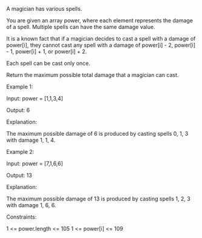 A magician has various spells.

You are given an array power, where each element represents the damage of a spell. Multiple spells can have the same damage value.

It is a known fact that if a magician decides to cast a spell with a damage of power[i], they cannot cast any spell with a damage of power[i] - 2, power[i] - 1, power[i] + 1, or power[i] + 2.

Each spell can be cast only once.

Return the maximum possible total damage that a magician can cast.

 

Example 1:

Input: power = [1,1,3,4]

Output: 6

Explanation:

The maximum possible damage of 6 is produced by casting spells 0, 1, 3 with damage 1, 1, 4.

Example 2:

Input: power = [7,1,6,6]

Output: 13

Explanation:

The maximum possible damage of 13 is produced by casting spells 1, 2, 3 with damage 1, 6, 6.

 

Constraints:

1 <= power.length <= 105
1 <= power[i] <= 109
